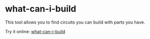 # what-can-i-build

This tool allows you to find circuits you can build with parts you have.

Try it online: [what-can-i-build](https://dvhx.github.io/what-can-i-build/)
